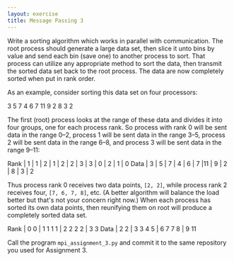 ```yaml
---
layout: exercise
title: Message Passing 3
---
```

Write a sorting algorithm which works in parallel with communication. The root process should generate a large data set, then slice it unto 
bins by value and send each bin (save one) to another process to sort.  That process can utilize any appropriate method to sort the
data, then transmit the sorted data set back to the root process.  The data are now completely sorted when put in rank order.
    
As an example, consider sorting this data set on four processors:
    
 3 5 7 4 6 7 11 9 2 8 3 2
    
The first (root) process looks at the range of these data and divides it into four groups, one for each process rank. So process with rank 0 will
be sent data in the range 0–2, process 1 will be sent data in the range 3–5, process 2 will be sent data in the range 6–8, and process 3 will be sent
data in the range 9–11:
    
Rank  |  1 | 1 | 2 | 1 | 2 | 2 | 3 | 3 | 0 | 2 | 1 | 0
Data  |  3 | 5 | 7 | 4 | 6 | 7 |11 | 9 | 2 | 8 | 3 | 2
    
Thus process rank 0 receives two data points, `[2, 2]`, while process rank 2 receives four, `[7, 6, 7, 8]`, etc. (A better algorithm will 
balance the load better but that's not your concern right now.)  When each process has sorted its own data points, then reunifying them on 
root will produce a completely sorted data set.
    
Rank  |  0  0 | 1  1  1  1 | 2  2  2  2 | 3  3
Data  |  2  2 | 3  3  4  5 | 6  7  7  8 | 9 11
        
Call the program `mpi_assignment_3.py` and commit it to the same repository you used for Assignment 3. 

